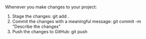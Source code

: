 Whenever you make changes to your project:
1.	Stage the changes:
git add .
2.	Commit the changes with a meaningful message:
git commit -m "Describe the changes"
3.	Push the changes to GitHub:
git push
